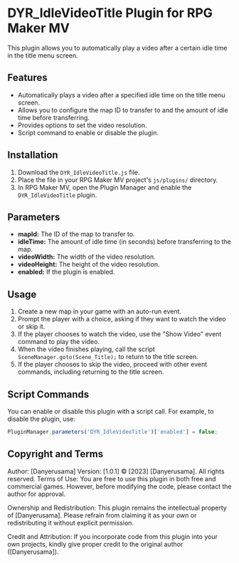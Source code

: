 # DYR_IdleVideoTitle Plugin for RPG Maker MV

This plugin allows you to automatically play a video after a certain idle time in the title menu screen.

## Features

- Automatically plays a video after a specified idle time on the title menu screen.
- Allows you to configure the map ID to transfer to and the amount of idle time before transferring.
- Provides options to set the video resolution.
- Script command to enable or disable the plugin.

## Installation

1. Download the `DYR_IdleVideoTitle.js` file.
2. Place the file in your RPG Maker MV project's `js/plugins/` directory.
3. In RPG Maker MV, open the Plugin Manager and enable the `DYR_IdleVideoTitle` plugin.

## Parameters

- **mapId:** The ID of the map to transfer to.
- **idleTime:** The amount of idle time (in seconds) before transferring to the map.
- **videoWidth:** The width of the video resolution.
- **videoHeight:** The height of the video resolution.
- **enabled:** If the plugin is enabled.

## Usage

1. Create a new map in your game with an auto-run event.
2. Prompt the player with a choice, asking if they want to watch the video or skip it.
3. If the player chooses to watch the video, use the "Show Video" event command to play the video.
4. When the video finishes playing, call the script `SceneManager.goto(Scene_Title);` to return to the title screen.
5. If the player chooses to skip the video, proceed with other event commands, including returning to the title screen.

## Script Commands

You can enable or disable this plugin with a script call. For example, to disable the plugin, use:
```javascript
PluginManager.parameters('DYR_IdleVideoTitle')['enabled'] = false;
```

## Copyright and Terms
Author: [Danyerusama]
Version: [1.0.1]
© [2023] [Danyerusama]. All rights reserved.
Terms of Use:
You are free to use this plugin in both free and commercial games. However, before modifying the code, please contact the author for approval.

Ownership and Redistribution:
This plugin remains the intellectual property of [Danyerusama]. Please refrain from claiming it as your own or redistributing it without explicit permission.

Credit and Attribution:
If you incorporate code from this plugin into your own projects, kindly give proper credit to the original author ([Danyerusama]).








